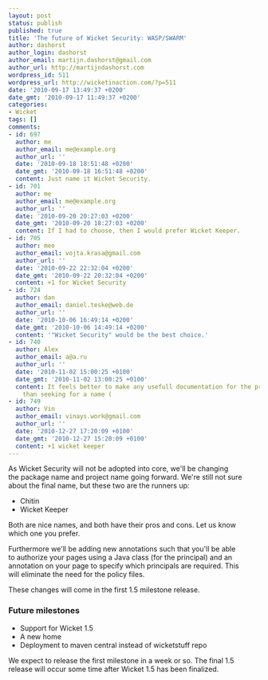 ```yaml
---
layout: post
status: publish
published: true
title: 'The future of Wicket Security: WASP/SWARM'
author: dashorst
author_login: dashorst
author_email: martijn.dashorst@gmail.com
author_url: http://martijndashorst.com
wordpress_id: 511
wordpress_url: http://wicketinaction.com/?p=511
date: '2010-09-17 13:49:37 +0200'
date_gmt: '2010-09-17 11:49:37 +0200'
categories:
- Wicket
tags: []
comments:
- id: 697
  author: me
  author_email: me@example.org
  author_url: ''
  date: '2010-09-18 18:51:48 +0200'
  date_gmt: '2010-09-18 16:51:48 +0200'
  content: Just name it Wicket Security.
- id: 701
  author: me
  author_email: me@example.org
  author_url: ''
  date: '2010-09-20 20:27:03 +0200'
  date_gmt: '2010-09-20 18:27:03 +0200'
  content: If I had to choose, then I would prefer Wicket Keeper.
- id: 705
  author: meo
  author_email: vojta.krasa@gmail.com
  author_url: ''
  date: '2010-09-22 22:32:04 +0200'
  date_gmt: '2010-09-22 20:32:04 +0200'
  content: +1 for Wicket Security
- id: 724
  author: dan
  author_email: daniel.teske@web.de
  author_url: ''
  date: '2010-10-06 16:49:14 +0200'
  date_gmt: '2010-10-06 14:49:14 +0200'
  content: '"Wicket Security" would be the best choice.'
- id: 740
  author: Alex
  author_email: a@a.ru
  author_url: ''
  date: '2010-11-02 15:00:25 +0100'
  date_gmt: '2010-11-02 13:00:25 +0100'
  content: It feels better to make any usefull documentation for the project rather
    than seeking for a name (
- id: 749
  author: Vin
  author_email: vinays.work@gmail.com
  author_url: ''
  date: '2010-12-27 17:20:09 +0100'
  date_gmt: '2010-12-27 15:20:09 +0100'
  content: +1 wicket keeper
---
```

<p>As Wicket Security will not be adopted into core, we'll be changing<br />
the package name and project name going forward. We're still not sure<br />
about the final name, but these two are the runners up:</p>
<ul>
<li>Chitin</li>
<li>Wicket Keeper</li>
</ul>
<p>Both are nice names, and both have their pros and cons. Let us know<br />
which one you prefer.</p>
<p>Furthermore we'll be adding new annotations such that you'll be able<br />
to authorize your pages using a Java class (for the principal) and an<br />
annotation on your page to specify which principals are required. This<br />
will eliminate the need for the policy files.</p>
<p>These changes will come in the first 1.5 milestone release.</p>
<h3>Future milestones</h3>
<ul>
<li>Support for Wicket 1.5</li>
<li>A new home</li>
<li>Deployment to maven central instead of wicketstuff repo</li>
</ul>
<p>We expect to release the first milestone in a week or so. The final 1.5 release will occur some time after Wicket 1.5 has been finalized.</p>
